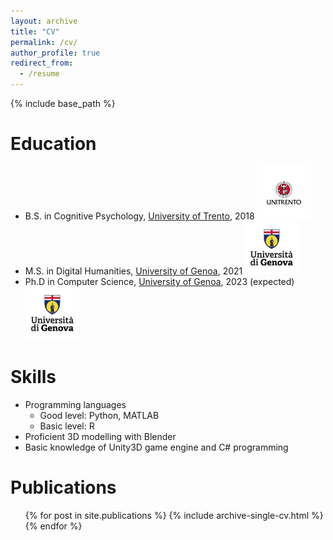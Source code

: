 ```yaml
---
layout: archive
title: "CV"
permalink: /cv/
author_profile: true
redirect_from:
  - /resume
---
```


{% include base_path %}

Education
======
* B.S. in Cognitive Psychology, [University of Trento](https://www.cogsci.unitn.it/), 2018 <img src='/images/logo_unirento.png' width='85px' height='85px'>
* M.S. in Digital Humanities, [University of Genoa](https://unige.it/it/), 2021 <img src='/images/logo_unige.jpg' width='85px' height='85px'>
* Ph.D in Computer Science, [University of Genoa](https://unige.it/it/), 2023 (expected) <img src='/images/logo_unige.jpg' width='85px' height='85px'>

Skills
======
* Programming languages
  - Good level: Python, MATLAB
  - Basic level: R
* Proficient 3D modelling with Blender
* Basic knowledge of Unity3D game engine and C# programming

Publications
======
  <ul>{% for post in site.publications %}
    {% include archive-single-cv.html %}
  {% endfor %}</ul>
  
[//]: # (<!-- Talks)

[//]: # (======)

[//]: # (  <ul>{% for post in site.talks %})

[//]: # (    {% include archive-single-talk-cv.html %})

[//]: # (  {% endfor %}</ul>)

[//]: # (  )
[//]: # (Teaching)

[//]: # (======)

[//]: # (  <ul>{% for post in site.teaching %})

[//]: # (    {% include archive-single-cv.html %})

[//]: # (  {% endfor %}</ul>)

[//]: # (  )
[//]: # (Service and leadership)

[//]: # (======)

[//]: # (* Currently signed in to 43 different slack teams -->)
